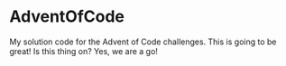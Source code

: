 # AdventOfCode
My solution code for the Advent of Code challenges.
This is going to be great!
Is this thing on?
Yes, we are a go!

